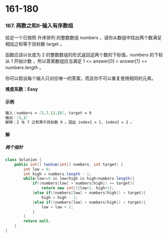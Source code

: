 # 161-180

### 167. 两数之和II-输入有序数组

给定一个已按照 升序排列  的整数数组 numbers ，请你从数组中找出两个数满足相加之和等于目标数 target 。

函数应该以长度为 2 的整数数组的形式返回这两个数的下标值。numbers 的下标 从 1 开始计数 ，所以答案数组应当满足 1 <= answer[0] < answer[1] <= numbers.length 。

你可以假设每个输入只对应唯一的答案，而且你不可以重复使用相同的元素。

**难度系数：Easy**

#### 示例

```markdown
输入：numbers = [2,7,11,15], target = 9
输出：[1,2]
解释：2 与 7 之和等于目标数 9 。因此 index1 = 1, index2 = 2 。

```

#### 解

##### 两个指针

```java
class Solution {
    public int[] twoSum(int[] numbers, int target) {
        int low = 0;
        int high = numbers.length - 1;
        while(low>=0 && low<high && high<numbers.length){
            if((numbers[low] + numbers[high]) == target){
                return new int[]{low+1, high+1};
            }else if((numbers[low] + numbers[high]) > target){
                high = high - 1;
            }else if((numbers[low] + numbers[high]) < target){
                low = low + 1;
            }  
        }
        return null;
    }
}
```



##### 





